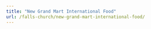 ```yaml
---
title: "New Grand Mart International Food"
url: /falls-church/new-grand-mart-international-food/
---
```

